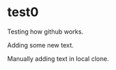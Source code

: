 test0
=====

Testing how github works.

Adding some new text.

Manually adding text in local clone.
